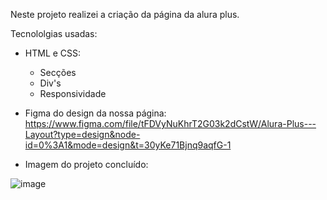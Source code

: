 Neste projeto realizei a criação da página da alura plus.


Tecnololgias usadas:
- HTML e CSS:
  * Secções
  * Div's
  * Responsividade
    
- Figma do design da nossa página: https://www.figma.com/file/tFDVyNuKhrT2G03k2dCstW/Alura-Plus---Layout?type=design&node-id=0%3A1&mode=design&t=30yKe71Bjnq9aqfG-1 
- Imagem do projeto concluído:
  
![image](https://github.com/JFrois/Alura-plus/assets/112560665/637c7268-4f2f-4771-92b7-14b77fbede31)
